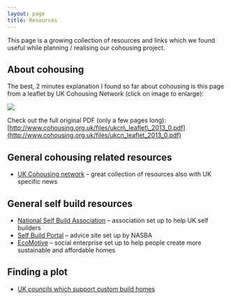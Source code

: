 ```yaml
---
layout: page
title: Resources
---
```


This page is a growing collection of resources and links which we found useful while planning / realising our cohousing project.

## About cohousing

The best, 2 minutes explanation I found so far about cohousing is this page from a leaflet by UK Cohousing Network (click on image to enlarge):

<a href="../images/what-is-cohousing.png" data-fancybox-group="gallery" class="fancybox" title="What is cohousing?"><img src="../images/what-is-cohousing.png"></img></a>

Check out the full original PDF (only a few pages long): [http://www.cohousing.org.uk/files/ukcn\_leaflet\_2013_0.pdf](http://www.cohousing.org.uk/files/ukcn_leaflet_2013_0.pdf)

## General cohousing related resources

* [UK Cohousing network](http://cohousing.org.uk/) – great collection of resources also with UK specific news

## General self build resources

* [National Self Build Association](http://www.nasba.org.uk/) – association set up to help UK self builders
* [Self Build Portal](http://www.selfbuildportal.org.uk/) – advice site set up by NASBA
* [EcoMotive](http://ecomotive.org/wp/) – social enterprise set up to help people create more sustainable and affordable homes

## Finding a plot

* [UK councils which support custom build homes](http://blog.landwiki.org.uk/2013/11/07/which-councils-support-custom-build/)